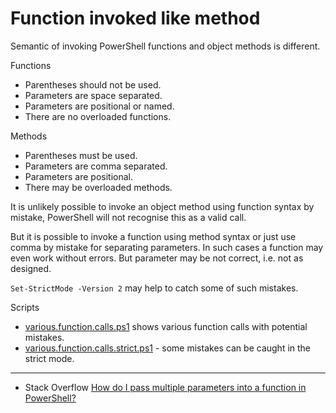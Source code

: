 # Function invoked like method

Semantic of invoking PowerShell functions and object methods is different.

Functions

- Parentheses should not be used.
- Parameters are space separated.
- Parameters are positional or named.
- There are no overloaded functions.

Methods

- Parentheses must be used.
- Parameters are comma separated.
- Parameters are positional.
- There may be overloaded methods.

It is unlikely possible to invoke an object method using function syntax by
mistake, PowerShell will not recognise this as a valid call.

But it is possible to invoke a function using method syntax or just use comma
by mistake for separating parameters. In such cases a function may even work
without errors. But parameter may be not correct, i.e. not as designed.

`Set-StrictMode -Version 2` may help to catch some of such mistakes.

Scripts

- [various.function.calls.ps1](various.function.calls.ps1) shows various function calls with potential mistakes.
- [various.function.calls.strict.ps1](various.function.calls.strict.ps1) - some mistakes can be caught in the strict mode.

---

- Stack Overflow [How do I pass multiple parameters into a function in PowerShell?](http://stackoverflow.com/q/4988226/323582)
